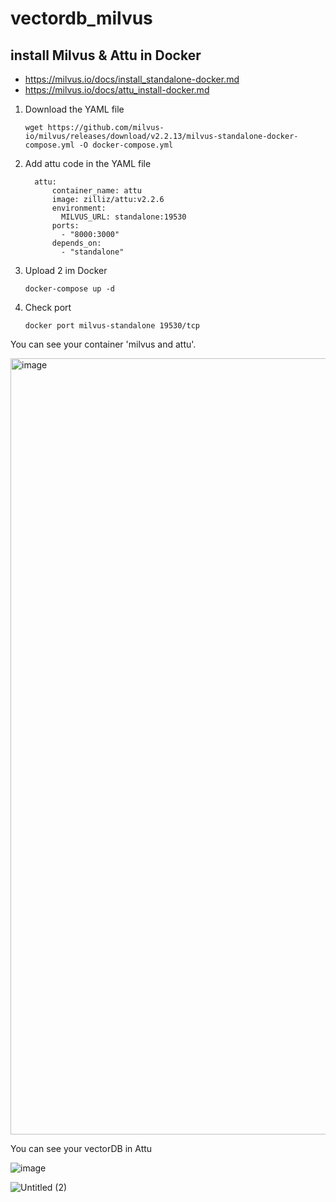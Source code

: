 # vectordb_milvus

## install Milvus & Attu in Docker
- https://milvus.io/docs/install_standalone-docker.md
- https://milvus.io/docs/attu_install-docker.md
1. Download the YAML file
   ```
   wget https://github.com/milvus-io/milvus/releases/download/v2.2.13/milvus-standalone-docker-compose.yml -O docker-compose.yml
   ```

2. Add attu code in the YAML file
   ```
     attu:
         container_name: attu
         image: zilliz/attu:v2.2.6
         environment:
           MILVUS_URL: standalone:19530
         ports:
           - "8000:3000"
         depends_on:
           - "standalone"
   ```
3. Upload 2 im Docker
   ```
   docker-compose up -d
   ```
4. Check port
   ```
   docker port milvus-standalone 19530/tcp
   ```
You can see your container 'milvus and attu'.

<img width="1242" alt="image" src="https://github.com/Sejung84/vectordb_milvus/assets/141974482/c2081dd2-2ad8-4cc0-8036-99478a8c697d">

You can see your vectorDB in Attu

![image](https://github.com/Sejung84/vectordb_milvus/assets/141974482/ac0ed8f7-1b1a-4a9e-8ccf-69d15420fadc)

![Untitled (2)](https://github.com/Sejung84/vectordb_milvus/assets/141974482/18d3233b-bd6f-4afd-9dfa-f2b0d04a7144)
